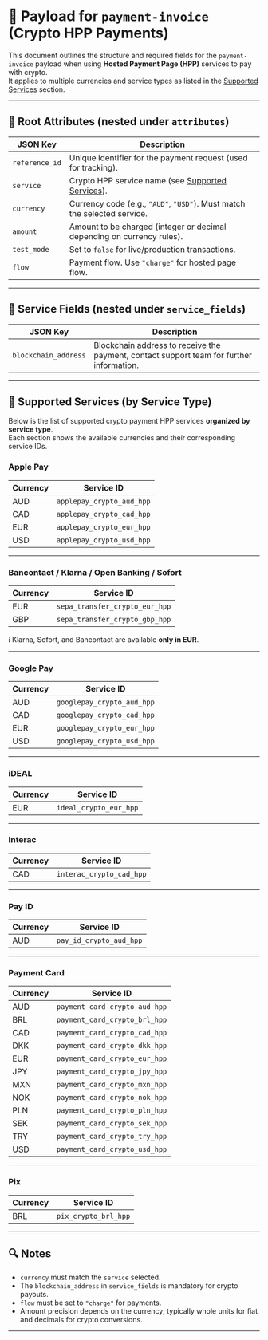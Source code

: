 # 📄 Payload for `payment-invoice` (Crypto HPP Payments)

This document outlines the structure and required fields for the `payment-invoice` payload when using **Hosted Payment Page (HPP)** services to pay with crypto.  
It applies to multiple currencies and service types as listed in the [Supported Services](#-supported-services) section.

---

## 🧾 Root Attributes (nested under `attributes`)

| JSON Key       | Description                                                               |
| -------------- | ------------------------------------------------------------------------- |
| `reference_id` | Unique identifier for the payment request (used for tracking).            |
| `service`      | Crypto HPP service name (see [Supported Services](#-supported-services)). |
| `currency`     | Currency code (e.g., `"AUD"`, `"USD"`). Must match the selected service.  |
| `amount`       | Amount to be charged (integer or decimal depending on currency rules).    |
| `test_mode`    | Set to `false` for live/production transactions.                          |
| `flow`         | Payment flow. Use `"charge"` for hosted page flow.                        |

---

## 🔐 Service Fields (nested under `service_fields`)

| JSON Key             | Description                                                                              |
| -------------------- | ---------------------------------------------------------------------------------------- |
| `blockchain_address` | Blockchain address to receive the payment, contact support team for further information. |

---

## 💱 Supported Services (by Service Type)

Below is the list of supported crypto payment HPP services **organized by service type**.  
Each section shows the available currencies and their corresponding service IDs.

### **Apple Pay**

| Currency | Service ID                |
| -------- | ------------------------- |
| AUD      | `applepay_crypto_aud_hpp` |
| CAD      | `applepay_crypto_cad_hpp` |
| EUR      | `applepay_crypto_eur_hpp` |
| USD      | `applepay_crypto_usd_hpp` |

---

### **Bancontact / Klarna / Open Banking / Sofort**

| Currency | Service ID                     |
| -------- | ------------------------------ |
| EUR      | `sepa_transfer_crypto_eur_hpp` |
| GBP      | `sepa_transfer_crypto_gbp_hpp` |

ℹ️ Klarna, Sofort, and Bancontact are available **only in EUR**.

---

### **Google Pay**

| Currency | Service ID                 |
| -------- | -------------------------- |
| AUD      | `googlepay_crypto_aud_hpp` |
| CAD      | `googlepay_crypto_cad_hpp` |
| EUR      | `googlepay_crypto_eur_hpp` |
| USD      | `googlepay_crypto_usd_hpp` |

---

### **iDEAL**

| Currency | Service ID             |
| -------- | ---------------------- |
| EUR      | `ideal_crypto_eur_hpp` |

---

### **Interac**

| Currency | Service ID               |
| -------- | ------------------------ |
| CAD      | `interac_crypto_cad_hpp` |

---

### **Pay ID**

| Currency | Service ID              |
| -------- | ----------------------- |
| AUD      | `pay_id_crypto_aud_hpp` |

---

### **Payment Card**

| Currency | Service ID                    |
| -------- | ----------------------------- |
| AUD      | `payment_card_crypto_aud_hpp` |
| BRL      | `payment_card_crypto_brl_hpp` |
| CAD      | `payment_card_crypto_cad_hpp` |
| DKK      | `payment_card_crypto_dkk_hpp` |
| EUR      | `payment_card_crypto_eur_hpp` |
| JPY      | `payment_card_crypto_jpy_hpp` |
| MXN      | `payment_card_crypto_mxn_hpp` |
| NOK      | `payment_card_crypto_nok_hpp` |
| PLN      | `payment_card_crypto_pln_hpp` |
| SEK      | `payment_card_crypto_sek_hpp` |
| TRY      | `payment_card_crypto_try_hpp` |
| USD      | `payment_card_crypto_usd_hpp` |

---

### **Pix**

| Currency | Service ID           |
| -------- | -------------------- |
| BRL      | `pix_crypto_brl_hpp` |

---

## 🔍 Notes

- `currency` must match the `service` selected.
- The `blockchain_address` in `service_fields` is mandatory for crypto payouts.
- `flow` must be set to `"charge"` for payments.
- Amount precision depends on the currency; typically whole units for fiat and decimals for crypto conversions.

---
